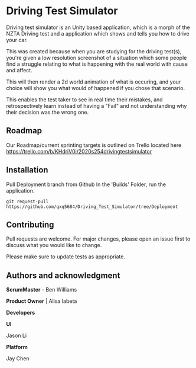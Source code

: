 # Driving Test Simulator

Driving test simulator is an Unity based application, which is a morph of the NZTA Driving test and a application which shows and tells you how to drive your car.

This was created because when you are studying for the driving test(s), you're given a low resolution screenshot of a situation which some people find a struggle relating to what is happening with the real world with cause and affect.

This will then render a 2d world animation of what is occuring, and your choice will show you what would of happened if you chose that scenario.

This enables the test taker to see in real time their mistakes, and retrospectively learn instead of having a "Fail" and not understanding why their decision was the wrong one.

## Roadmap
Our Roadmap/current sprinting targets is outlined on Trello located here https://trello.com/b/KHdriV0i/2020s254drivingtestsimulator


## Installation

Pull Deployment branch from Github
In the 'Builds' Folder, run the application.

```
git request-pull https://github.com/qxq5684/Driving_Test_Simulator/tree/Deployment
```


## Contributing
Pull requests are welcome. For major changes, please open an issue first to discuss what you would like to change.

Please make sure to update tests as appropriate.

## Authors and acknowledgment

**ScrumMaster** - Ben Williams

**Product Owner** | Alisa Iabeta

**Developers**

**UI**  

Jason Li

**Platform**

Jay Chen


